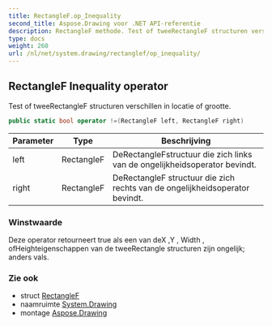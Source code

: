 ```yaml
---
title: RectangleF.op_Inequality
second_title: Aspose.Drawing voor .NET API-referentie
description: RectangleF methode. Test of tweeRectangleF structuren verschillen in locatie of grootte.
type: docs
weight: 260
url: /nl/net/system.drawing/rectanglef/op_inequality/
---
```

## RectangleF Inequality operator

Test of tweeRectangleF structuren verschillen in locatie of grootte.

```csharp
public static bool operator !=(RectangleF left, RectangleF right)
```

| Parameter | Type | Beschrijving |
| --- | --- | --- |
| left | RectangleF | DeRectangleFstructuur die zich links van de ongelijkheidsoperator bevindt. |
| right | RectangleF | DeRectangleF structuur die zich rechts van de ongelijkheidsoperator bevindt. |

### Winstwaarde

Deze operator retourneert true als een van deX ,Y , Width , ofHeighteigenschappen van de tweeRectangle structuren zijn ongelijk; anders vals.

### Zie ook

* struct [RectangleF](../)
* naamruimte [System.Drawing](../../rectanglef/)
* montage [Aspose.Drawing](../../../)


